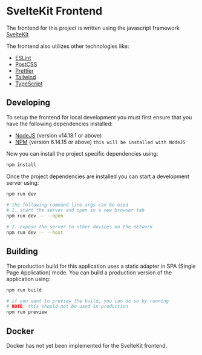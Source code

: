# SvelteKit Frontend

The frontend for this project is written using the javascript framework [SvelteKit](https://kit.svelte.dev/).

The frontend also utilizes other technologies like:
  - [ESLint](https://eslint.org/)
  - [PostCSS](https://postcss.org/)
  - [Prettier](https://prettier.io/)
  - [Tailwind](https://tailwindcss.com/)
  - [TypeScript](https://www.typescriptlang.org/)

## Developing
To setup the frontend for local development you must first ensure that you have the following dependencies installed:
  - [NodeJS](https://nodejs.org/en/) (version v14.18.1 or above)
  - [NPM](https://www.npmjs.com/) (version 6.14.15 or above) `this will be installed with NodeJS`

Now you can install the project specific dependencies using:
```bash
npm install
```

Once the project dependencies are installed you can start a development server using:
```bash
npm run dev

# the following command line args can be used
# 1. start the server and open in a new browser tab
npm run dev -- --open

# 2. expose the server to other devices on the network
npm run dev -- --host
```

## Building
The production build for this application uses a static adapter in SPA (Single Page Application) mode. You can build a production version of the application using:

```bash
npm run build

# if you want to preview the build, you can do so by running
# NOTE: this should not be used in production
npm run preview
```

## Docker
Docker has not yet been implemented for the SvelteKit frontend.